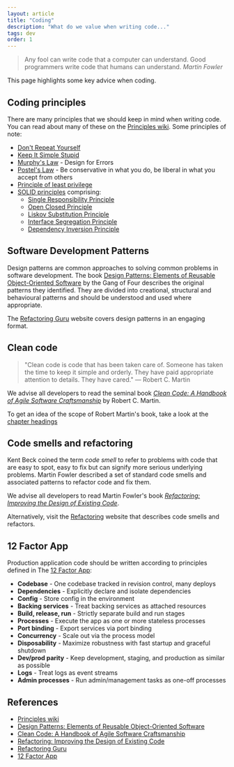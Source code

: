 ```yaml
---
layout: article
title: "Coding"
description: "What do we value when writing code..."
tags: dev
order: 1
---
```

> Any fool can write code that a computer can understand. Good programmers write code that humans can understand.
> _Martin Fowler_

This page highlights some key advice when coding.

## Coding principles

There are many principles that we should keep in mind when writing code. You can read about many of these on the [Principles wiki][principles_wiki]. Some principles of note:

* [Don't Repeat Yourself][principles_dry]
* [Keep It Simple Stupid][principles_kiss]
* [Murphy's Law][principles_ml] - Design for Errors
* [Postel's Law][principles_pl] - Be conservative in what you do, be liberal in what you accept from others
* [Principle of least privilege][principles_least_privilege]
* [SOLID principles][principles_solid] comprising:
  * [Single Responsibility Principle][principles_srp]
  * [Open Closed Principle][principles_ocp]
  * [Liskov Substitution Principle][principles_lsp]
  * [Interface Segregation Principle][principles_isp]
  * [Dependency Inversion Principle][principles_di]

## Software Development Patterns

Design patterns are common approaches to solving common problems in software development. The book [Design Patterns: Elements of Reusable Object-Oriented Software][goodreads_designpatterns] by the Gang of Four describes the original patterns they identified. They are divided into creational, structural and behavioural patterns and should be understood and used where appropriate.

The [Refactoring Guru][refactoring_guru] website covers design patterns in an engaging format.

## Clean code

> "Clean code is code that has been taken care of. Someone has taken the time to keep it simple and orderly. They have paid appropriate attention to details. They have cared."
> ― Robert C. Martin

We advise all developers to read the seminal book _[Clean Code: A Handbook of Agile Software Craftsmanship][goodreads_cleancode]_ by Robert C. Martin.

To get an idea of the scope of Robert Martin's book, take a look at the [chapter headings](/development/clean-code)

## Code smells and refactoring

Kent Beck coined the term _code smell_ to refer to problems with code that are easy to spot, easy to fix but can signify more serious underlying problems. Martin Fowler described a set of standard code smells and associated patterns to refactor code and fix them.

We advise all developers to read Martin Fowler's book _[Refactoring: Improving the Design of Existing Code][goodreads_refactoring]_.

Alternatively, visit the [Refactoring][refactoring_guru] website that describes code smells and refactors.

## 12 Factor App

Production application code should be written according to principles defined in The [12 Factor App][12_factor_app]:

* __Codebase__ - One codebase tracked in revision control, many deploys
* __Dependencies__ - Explicitly declare and isolate dependencies
* __Config__ - Store config in the environment
* __Backing services__ - Treat backing services as attached resources
* __Build, release, run__ - Strictly separate build and run stages
* __Processes__ - Execute the app as one or more stateless processes
* __Port binding__ - Export services via port binding
* __Concurrency__ - Scale out via the process model
* __Disposability__ - Maximize robustness with fast startup and graceful shutdown
* __Dev/prod parity__ -  Keep development, staging, and production as similar as possible
* __Logs__ - Treat logs as event streams
* __Admin processes__ - Run admin/management tasks as one-off processes

## References

* [Principles wiki][principles_wiki]
* [Design Patterns: Elements of Reusable Object-Oriented Software][goodreads_designpatterns]
* [Clean Code: A Handbook of Agile Software Craftsmanship][goodreads_cleancode]
* [Refactoring: Improving the Design of Existing Code][goodreads_refactoring]
* [Refactoring Guru][refactoring_guru]
* [12 Factor App][12_factor_app]

[principles_wiki]: <http://principles-wiki.net/start>
[principles_dry]: <http://principles-wiki.net/principles:don_t_repeat_yourself>
[principles_kiss]: <http://principles-wiki.net/principles:keep_it_simple_stupid>
[principles_ml]: <http://principles-wiki.net/principles:murphy_s_law>
[principles_pl]: <http://principles-wiki.net/principles:postel_s_law>
[principles_least_privilege]: <http://principles-wiki.net/principles:principle_of_least_privilege>
[principles_solid]: <http://principles-wiki.net/collections:solid>
[principles_srp]: <http://principles-wiki.net/principles:single_responsibility_principle>
[principles_ocp]: <http://principles-wiki.net/principles:open-closed_principle>
[principles_lsp]: <http://principles-wiki.net/principles:liskov_substitution_principle>
[principles_isp]: <http://principles-wiki.net/principles:interface_segregation_principle>
[principles_di]: <http://principles-wiki.net/principles:dependency_inversion_principle>
[goodreads_designpatterns]: <https://www.goodreads.com/book/show/85009.Design_Patterns>
[goodreads_cleancode]: <https://www.goodreads.com/en/book/show/3735293-clean-code>
[goodreads_refactoring]: <https://www.goodreads.com/en/book/show/44936.Refactoring>
[refactoring_guru]: <https://refactoring.guru/refactoring>
[refactoring_guru_patterns]: <https://refactoring.guru/design-patterns>
[12_factor_app]: <https://12factor.net/>
